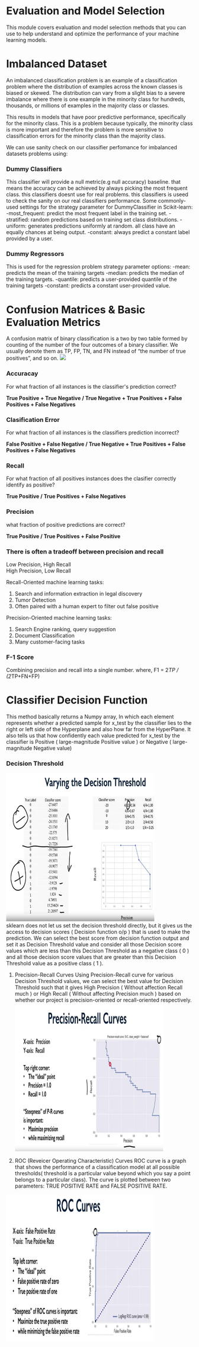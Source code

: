 # Evaluation and Model Selection 
This module covers evaluation and model selection methods that you can use to help understand and optimize the performance of your machine learning models.

# Imbalanced Dataset
An imbalanced classification problem is an example of a classification problem where the distribution of examples across the known classes is biased or skewed. The distribution can vary from a slight bias to a severe imbalance where there is one example in the minority class for hundreds, thousands, or millions of examples in the majority class or classes.

This results in models that have poor predictive performance, specifically for the minority class. This is a problem because typically, the minority class is more important and therefore the problem is more sensitive to classification errors for the minority class than the majority class.

We can use sanity check on our classifier perfomance for imbalanced datasets problems using:
### Dummy Classifiers
This classifier will provide a null metric(e.g null accuracy) baseline. that means the accuracy can be achieved by always picking the most frequent class. this classifiers doesnt use for real problems. this classifiers is useed to check the sanity on our real classifiers performance.
Some commonly-used settings for the strategy parameter for DummyClassifier in Scikit-learn:
-most_frequent: predict the most frequent label in the training set.
-stratified: random predictions based on training set class distributions.
-uniform: generates predictions uniformly at random. all class have an equally chances at being output.
-constant: always predict a constant label provided by a user.
### Dummy Regressors
This is used for the regression problem
strategy parameter options:
-mean: predicts the mean of the training targets
-median: predicts the median of the training targets.
-quantile: predicts a user-provided quantile of the training targets
-constant: predicts a constant user-provided value.

# Confusion Matrices & Basic Evaluation Metrics
A confusion matrix of binary classification is a two by two table formed by counting of the number of the four outcomes of a binary classifier. We usually denote them as TP, FP, TN, and FN instead of “the number of true positives”, and so on.
<img src='https://miro.medium.com/max/1000/1*3_ymeNrZayqAcuvJcSZk_Q.png'>
<br>

### Accuracay
For what fraction of all instances is the classifier's prediction correct?
<p><strong>True Positive + True Negative / True Negative + True Positives + False Positives + False Negatives</strong></p>

### Clasification Error
For what fraction of all instances is the classifiers prediction incorrect?
<p><strong>False Positive + False Negative / True Negative + True Positives + False Positives + False Negatives</strong></p>

### Recall
For what fraction of all positives instances does the clasifier correctly identify as positive?
<p><strong>True Positive / True Positives + False Negatives</strong></p>

### Precision
what fraction of positive predictions are correct?
<p><strong>True Positive / True Positives + False Positive</strong></p>

### There is often a tradeoff between precision and recall
Low Precision, High Recall<br>
High Precision, Low Recall

Recall-Oriented machine learning tasks:
1. Search and information extraction in legal discovery
2. Tumor Detection
3. Often paired with a human expert to filter out false positive

Precision-Oriented machine learning tasks:
1. Search Engine ranking, query suggestion
2. Document Classification
3. Many customer-facing tasks

### F-1 Score
Combining precision and recall into a single number.
where, 
F1 = 2*TP / (2*TP+FN+FP)

# Classifier Decision Function
This method basically returns a Numpy array, In which each element represents whether a predicted sample for x_test by the classifier lies to the right or left side of the Hyperplane and also how far from the HyperPlane. It also tells us that how confidently each value predicted for x_test by the classifier is Positive ( large-magnitude Positive value ) or Negative ( large-magnitude Negative value)

### Decision Threshold
<img width='400px' height='400px' src='https://github.com/Barbarpotato/Applied-Data-Science-with-Python-Specialization/blob/main/Applied-Machine-Learning-in-Python/Evaluation-and-Model-Selection/Images/decision_threshold.png'><br>
sklearn does not let us set the decision threshold directly, but it gives us the access to decision scores ( Decision function o/p ) that is used to make the prediction. We can select the best score from decision function output and set it as Decision Threshold value and consider all those Decision score values which are less than this Decision Threshold as a negative class ( 0 ) and all those decision score values that are greater than this Decision Threshold value as a positive class ( 1 ).

1. Precision-Recall Curves
Using Precision-Recall curve for various Decision Threshold values, we can select the best value for Decision Threshold such that it gives High Precision ( Without affection Recall much ) or High Recall ( Without affecting Precision much ) based on whether our project is precision-oriented or recall-oriented respectively.
<img width='400px' height='400px' src='https://github.com/Barbarpotato/Applied-Data-Science-with-Python-Specialization/blob/main/Applied-Machine-Learning-in-Python/Evaluation-and-Model-Selection/Images/precision-recall-curves.png'><br>

2. ROC (Reveicer Operating Characteristic) Curves
ROC curve is a graph that shows the performance of a classification model at all possible thresholds( threshold is a particular value beyond which you say a point belongs to a particular class). The curve is plotted between two parameters: TRUE POSITIVE RATE and FALSE POSITIVE RATE.
<img width='400px' height='400px'  src='https://github.com/Barbarpotato/Applied-Data-Science-with-Python-Specialization/blob/main/Applied-Machine-Learning-in-Python/Evaluation-and-Model-Selection/Images/roc-curves.png'>

